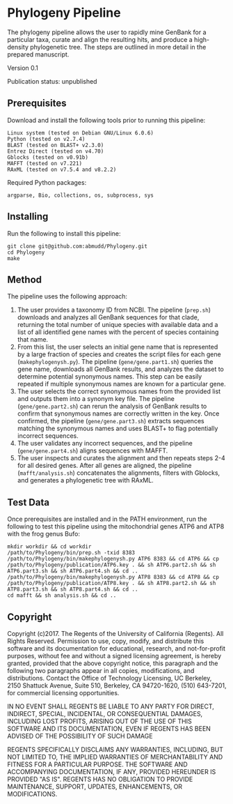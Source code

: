 # Phylogeny Pipeline

The phylogeny pipeline allows the user to rapidly mine GenBank for a particular taxa, curate and align the resulting hits, and produce a high-density phylogenetic tree. The steps are outlined in more detail in the prepared manuscript.

Version 0.1

Publication status: unpublished

## Prerequisites

Download and install the following tools prior to running this pipeline:

```
Linux system (tested on Debian GNU/Linux 6.0.6)
Python (tested on v2.7.4)
BLAST (tested on BLAST+ v2.3.0)
Entrez Direct (tested on v4.70)
Gblocks (tested on v0.91b)
MAFFT (tested on v7.221)
RAxML (tested on v7.5.4 and v8.2.2)
```

Required Python packages:

```
argparse, Bio, collections, os, subprocess, sys
```

## Installing

Run the following to install this pipeline:

```
git clone git@github.com:abmudd/Phylogeny.git
cd Phylogeny
make
```

## Method

The pipeline uses the following approach:

1.	The user provides a taxonomy ID from NCBI. The pipeline (```prep.sh```) downloads and analyzes all GenBank sequences for that clade, returning the total number of unique species with available data and a list of all identified gene names with the percent of species containing that name.
2.	From this list, the user selects an initial gene name that is represented by a large fraction of species and creates the script files for each gene (```makephylogenysh.py```). The pipeline (```gene/gene.part1.sh```) queries the gene name, downloads all GenBank results, and analyzes the dataset to determine potential synonymous names. This step can be easily repeated if multiple synonymous names are known for a particular gene.
3.	The user selects the correct synonymous names from the provided list and outputs them into a synonym key file. The pipeline (```gene/gene.part2.sh```) can rerun the analysis of GenBank results to confirm that synonymous names are correctly written in the key. Once confirmed, the pipeline (```gene/gene.part3.sh```) extracts sequences matching the synonymous names and uses BLAST+ to flag potentially incorrect sequences.
4.	The user validates any incorrect sequences, and the pipeline (```gene/gene.part4.sh```) aligns sequences with MAFFT.
5.	The user inspects and curates the alignment and then repeats steps 2-4 for all desired genes. After all genes are aligned, the pipeline (```mafft/analysis.sh```) concatenates the alignments, filters with Gblocks, and generates a phylogenetic tree with RAxML.

## Test Data

Once prerequisites are installed and in the PATH environment, run the following to test this pipeline using the mitochondrial genes ATP6 and ATP8 with the frog genus Bufo:

```
mkdir workdir && cd workdir
/path/to/Phylogeny/bin/prep.sh -txid 8383
/path/to/Phylogeny/bin/makephylogenysh.py ATP6 8383 && cd ATP6 && cp /path/to/Phylogeny/publication/ATP6.key . && sh ATP6.part2.sh && sh ATP6.part3.sh && sh ATP6.part4.sh && cd ..
/path/to/Phylogeny/bin/makephylogenysh.py ATP8 8383 && cd ATP8 && cp /path/to/Phylogeny/publication/ATP8.key . && sh ATP8.part2.sh && sh ATP8.part3.sh && sh ATP8.part4.sh && cd ..
cd mafft && sh analysis.sh && cd ..
```

## Copyright

Copyright (c)2017. The Regents of the University of California (Regents). All Rights Reserved. Permission to use, copy, modify, and distribute this software and its documentation for educational, research, and not-for-profit purposes, without fee and without a signed licensing agreement, is hereby granted, provided that the above copyright notice, this paragraph and the following two paragraphs appear in all copies, modifications, and distributions. Contact the Office of Technology Licensing, UC Berkeley, 2150 Shattuck Avenue, Suite 510, Berkeley, CA 94720-1620, (510) 643-7201, for commercial licensing opportunities.

IN NO EVENT SHALL REGENTS BE LIABLE TO ANY PARTY FOR DIRECT, INDIRECT, SPECIAL, INCIDENTAL, OR CONSEQUENTIAL DAMAGES, INCLUDING LOST PROFITS, ARISING OUT OF THE USE OF THIS SOFTWARE AND ITS DOCUMENTATION, EVEN IF REGENTS HAS BEEN ADVISED OF THE POSSIBILITY OF SUCH DAMAGE

REGENTS SPECIFICALLY DISCLAIMS ANY WARRANTIES, INCLUDING, BUT NOT LIMITED TO, THE IMPLIED WARRANTIES OF MERCHANTABILITY AND FITNESS FOR A PARTICULAR PURPOSE. THE SOFTWARE AND ACCOMPANYING DOCUMENTATION, IF ANY, PROVIDED HEREUNDER IS PROVIDED "AS IS". REGENTS HAS NO OBLIGATION TO PROVIDE MAINTENANCE, SUPPORT, UPDATES, ENHANCEMENTS, OR MODIFICATIONS.
